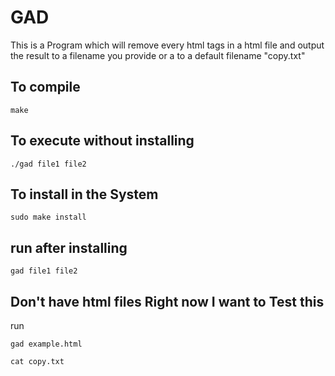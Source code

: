 # GAD

This is a Program which will remove every html tags in a html file and output the result to a filename you provide
or a to a default filename "copy.txt"

## To compile

```
make
```

## To execute without installing

```
./gad file1 file2
```

## To install in the System

```
sudo make install
```

## run after installing

```
gad file1 file2
```

## Don't have html files Right now I want to Test this 

run
```
gad example.html
```

```
cat copy.txt
```

